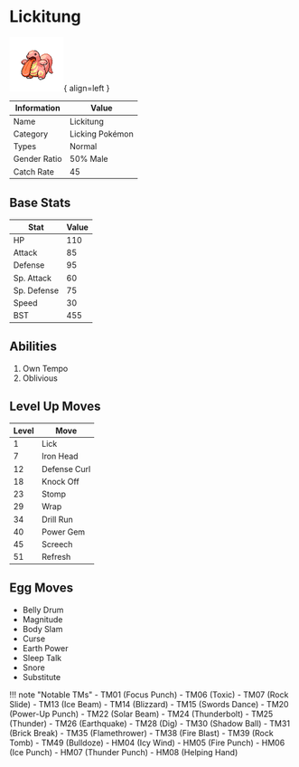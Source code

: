 # Lickitung

![Lickitung](../images/pokemon/108.png){ align=left }

| Information | Value |
|------------|--------|
| Name | Lickitung |
| Category | Licking Pokémon |
| Types | Normal |
| Gender Ratio | 50% Male |
| Catch Rate | 45 |

## Base Stats

| Stat | Value |
|------|-------|
| HP | 110 |
| Attack | 85 |
| Defense | 95 |
| Sp. Attack | 60 |
| Sp. Defense | 75 |
| Speed | 30 |
| BST | 455 |

## Abilities
1. Own Tempo
2. Oblivious

## Level Up Moves
| Level | Move |
|-------|------|
| 1 | Lick |
| 7 | Iron Head |
| 12 | Defense Curl |
| 18 | Knock Off |
| 23 | Stomp |
| 29 | Wrap |
| 34 | Drill Run |
| 40 | Power Gem |
| 45 | Screech |
| 51 | Refresh |

## Egg Moves
- Belly Drum
- Magnitude
- Body Slam
- Curse
- Earth Power
- Sleep Talk
- Snore
- Substitute

!!! note "Notable TMs"
    - TM01 (Focus Punch)
    - TM06 (Toxic)
    - TM07 (Rock Slide)
    - TM13 (Ice Beam)
    - TM14 (Blizzard)
    - TM15 (Swords Dance)
    - TM20 (Power-Up Punch)
    - TM22 (Solar Beam)
    - TM24 (Thunderbolt)
    - TM25 (Thunder)
    - TM26 (Earthquake)
    - TM28 (Dig)
    - TM30 (Shadow Ball)
    - TM31 (Brick Break)
    - TM35 (Flamethrower)
    - TM38 (Fire Blast)
    - TM39 (Rock Tomb)
    - TM49 (Bulldoze)
    - HM04 (Icy Wind)
    - HM05 (Fire Punch)
    - HM06 (Ice Punch)
    - HM07 (Thunder Punch)
    - HM08 (Helping Hand)
